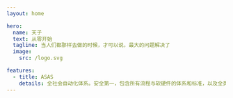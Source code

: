 ```yaml
---
layout: home

hero:
  name: 天子
  text: 从零开始
  tagline: 当人们都那样去做的时候，才可以说，最大的问题解决了
  image:
    src: /logo.svg

features:
  - title: ASAS
    details: 全社会自动化体系。安全第一，包含所有流程与软硬件的体系和标准，以及全类型示范样本与建议。直接作用是统一化、透明化、信息对等、有效监管、有效工作、充裕放松、资源有效分配与灵活调度。此将不断优化与革新
---
```


